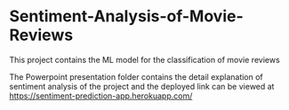 # Sentiment-Analysis-of-Movie-Reviews
This project contains the ML model for the classification of movie reviews

The Powerpoint presentation folder contains the detail explanation of sentiment analysis of the project and the deployed link can be viewed at https://sentiment-prediction-app.herokuapp.com/
